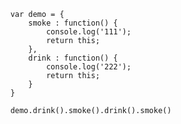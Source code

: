 		
		var demo = {
		    smoke : function() {
		        console.log('111');
		        return this;
		    },
		    drink : function() {
		        console.log('222');
		        return this;
		    }
		}
		
		demo.drink().smoke().drink().smoke()


